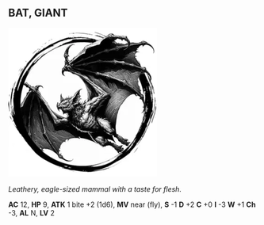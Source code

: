 ## BAT, GIANT

![](images/bat-giant.webp)

_Leathery, eagle-sized mammal with a taste for flesh._

**AC** 12, **HP** 9, **ATK** 1 bite +2 (1d6), **MV** near (fly), **S** -1 **D** +2 **C** +0 **I** -3 **W** +1 **Ch** -3, **AL** N, **LV** 2

